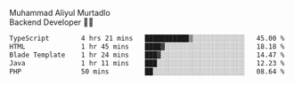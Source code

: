 Muhammad Aliyul Murtadlo
<br>
Backend Developer 👨‍💻
<br>
<!--START_SECTION:waka-->

```txt
TypeScript        4 hrs 21 mins   ███████████▒░░░░░░░░░░░░░   45.00 %
HTML              1 hr 45 mins    ████▓░░░░░░░░░░░░░░░░░░░░   18.18 %
Blade Template    1 hr 24 mins    ███▓░░░░░░░░░░░░░░░░░░░░░   14.47 %
Java              1 hr 11 mins    ███░░░░░░░░░░░░░░░░░░░░░░   12.23 %
PHP               50 mins         ██░░░░░░░░░░░░░░░░░░░░░░░   08.64 %
```

<!--END_SECTION:waka-->
